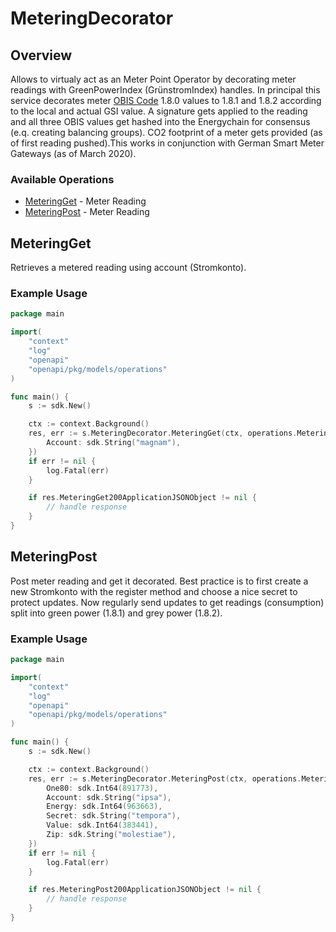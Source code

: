 # MeteringDecorator

## Overview

Allows to virtualy act as an Meter Point Operator by decorating meter readings with GreenPowerIndex (GrünstromIndex) handles. In principal this service decorates meter [OBIS Code](https://de.wikipedia.org/wiki/OBIS-Kennzahlen) 1.8.0 values to 1.8.1 and 1.8.2 according to the local and actual GSI value. A signature gets applied to the reading and all three OBIS values get hashed into the Energychain for consensus (e.q. creating balancing groups). CO2 footprint of a meter gets provided (as of first reading pushed).This works in conjunction with German Smart Meter Gateways (as of March 2020).


### Available Operations

* [MeteringGet](#meteringget) - Meter Reading
* [MeteringPost](#meteringpost) - Meter Reading

## MeteringGet

Retrieves a metered reading using account (Stromkonto).


### Example Usage

```go
package main

import(
	"context"
	"log"
	"openapi"
	"openapi/pkg/models/operations"
)

func main() {
    s := sdk.New()

    ctx := context.Background()
    res, err := s.MeteringDecorator.MeteringGet(ctx, operations.MeteringGetRequest{
        Account: sdk.String("magnam"),
    })
    if err != nil {
        log.Fatal(err)
    }

    if res.MeteringGet200ApplicationJSONObject != nil {
        // handle response
    }
}
```

## MeteringPost

Post meter reading and get it decorated. Best practice is to first create a new Stromkonto with the register method and choose a nice secret to protect updates. Now regularly send updates to get readings (consumption) split into green power (1.8.1) and grey power (1.8.2).


### Example Usage

```go
package main

import(
	"context"
	"log"
	"openapi"
	"openapi/pkg/models/operations"
)

func main() {
    s := sdk.New()

    ctx := context.Background()
    res, err := s.MeteringDecorator.MeteringPost(ctx, operations.MeteringPostRequestBody{
        One80: sdk.Int64(891773),
        Account: sdk.String("ipsa"),
        Energy: sdk.Int64(963663),
        Secret: sdk.String("tempora"),
        Value: sdk.Int64(383441),
        Zip: sdk.String("molestiae"),
    })
    if err != nil {
        log.Fatal(err)
    }

    if res.MeteringPost200ApplicationJSONObject != nil {
        // handle response
    }
}
```
